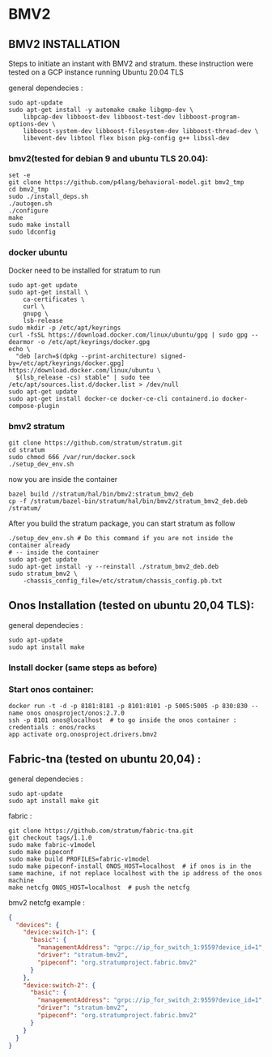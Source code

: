 # BMV2

## BMV2 INSTALLATION 
Steps to initiate an instant with BMV2 and stratum. 
these instruction were tested on a GCP instance running Ubuntu 20.04 TLS

general dependecies : 
```console
sudo apt-update
sudo apt-get install -y automake cmake libgmp-dev \
    libpcap-dev libboost-dev libboost-test-dev libboost-program-options-dev \
    libboost-system-dev libboost-filesystem-dev libboost-thread-dev \
    libevent-dev libtool flex bison pkg-config g++ libssl-dev
```
### bmv2(tested for debian 9 and ubuntu TLS 20.04): 
```console
set -e
git clone https://github.com/p4lang/behavioral-model.git bmv2_tmp
cd bmv2_tmp
sudo ./install_deps.sh
./autogen.sh
./configure
make
sudo make install
sudo ldconfig
```
### docker ubuntu
Docker need to be installed for stratum to run
```console
sudo apt-get update
sudo apt-get install \
    ca-certificates \
    curl \
    gnupg \
    lsb-release
sudo mkdir -p /etc/apt/keyrings
curl -fsSL https://download.docker.com/linux/ubuntu/gpg | sudo gpg --dearmor -o /etc/apt/keyrings/docker.gpg
echo \
  "deb [arch=$(dpkg --print-architecture) signed-by=/etc/apt/keyrings/docker.gpg] https://download.docker.com/linux/ubuntu \
  $(lsb_release -cs) stable" | sudo tee /etc/apt/sources.list.d/docker.list > /dev/null
sudo apt-get update
sudo apt-get install docker-ce docker-ce-cli containerd.io docker-compose-plugin
```
### bmv2 stratum
```console
git clone https://github.com/stratum/stratum.git
cd stratum
sudo chmod 666 /var/run/docker.sock
./setup_dev_env.sh
```
now you are inside the container
```console
bazel build //stratum/hal/bin/bmv2:stratum_bmv2_deb
cp -f /stratum/bazel-bin/stratum/hal/bin/bmv2/stratum_bmv2_deb.deb /stratum/
```
After you build the stratum package, you can start stratum as follow
```console
./setup_dev_env.sh # Do this command if you are not inside the container already
# -- inside the container
sudo apt-get update 
sudo apt-get install -y --reinstall ./stratum_bmv2_deb.deb
sudo stratum_bmv2 \
    -chassis_config_file=/etc/stratum/chassis_config.pb.txt
```
## Onos Installation  (tested on ubuntu 20,04 TLS): 
general dependecies : 
```console
sudo apt-update
sudo apt install make
```

### Install docker (same steps as before)
### Start onos container: 
```console
docker run -t -d -p 8181:8181 -p 8101:8101 -p 5005:5005 -p 830:830 --name onos onosproject/onos:2.7.0
ssh -p 8101 onos@localhost  # to go inside the onos container : credentials : onos/rocks
app activate org.onosproject.drivers.bmv2 
```
## Fabric-tna (tested on ubuntu 20,04) :
general dependecies : 
```console
sudo apt-update
sudo apt install make git
```

fabric : 
```console
git clone https://github.com/stratum/fabric-tna.git
git checkout tags/1.1.0
sudo make fabric-v1model
sudo make pipeconf
sudo make build PROFILES=fabric-v1model
sudo make pipeconf-install ONOS_HOST=localhost  # if onos is in the same machine, if not replace localhost with the ip address of the onos machine
make netcfg ONOS_HOST=localhost  # push the netcfg
```


bmv2 netcfg example :
```json
{
  "devices": {
    "device:switch-1": {
      "basic": {
        "managementAddress": "grpc://ip_for_switch_1:9559?device_id=1",
        "driver": "stratum-bmv2",
        "pipeconf": "org.stratumproject.fabric.bmv2"
      }
    },
    "device:switch-2": {
      "basic": {
        "managementAddress": "grpc://ip_for_switch_2:9559?device_id=1",
        "driver": "stratum-bmv2",
        "pipeconf": "org.stratumproject.fabric.bmv2"
      }
    }
  }
}
```


